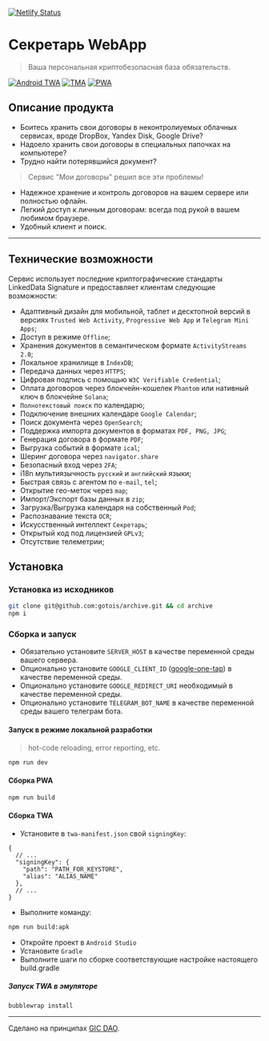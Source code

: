 [![Netlify Status](https://api.netlify.com/api/v1/badges/f467de0f-4773-4f8a-ac3b-5d4aeca0ea83/deploy-status)](https://app.netlify.com/sites/my-archive/deploys)

# Секретарь WebApp
> Ваша персональная криптобезопасная база обязательств.

[![Android TWA](https://img.shields.io/badge/Android-Install-green?logo=android&style=for-the-badge&link=https://play.google.com/store/apps/details?id=ru.baskovsky.archive.twa)](https://play.google.com/store/apps/details?id=ru.baskovsky.archive.twa)
[![TMA](https://img.shields.io/badge/Telegram-gray?logo=telegram&style=for-the-badge&link=https://t.me/gotois_bot/App)](https://t.me/gotois_bot/App)
[![PWA](https://img.shields.io/website/https/archive.gotointeractive.com.svg?link=https://archive.gotointeractive.com)](https://archive.gotointeractive.com/)

## Описание продукта

- Боитесь хранить свои договоры в неконтролиуемых облачных сервисах, вроде DropBox, Yandex Disk, Google Drive?
- Надоело хранить свои договоры в специальных папочках на компьютере?
- Трудно найти потерявшийся документ?

> Сервис "Мои договоры" решил все эти проблемы!

- Надежное хранение и контроль договоров на вашем сервере или полностью офлайн.
- Легкий доступ к личным договорам: всегда под рукой в вашем любимом браузере.
- Удобный клиент и поиск.

---

## Технические возможности
Сервис использует последние криптографические стандарты LinkedData Signature и предоставляет клиентам следующие возможности:

- Адаптивный дизайн для мобильной, таблет и десктопной версий в версиях `Trusted Web Activity`, `Progressive Web App` и `Telegram Mini Apps`;
- Доступ в режиме `Offline`;
- Хранения документов в семантическом формате `ActivityStreams 2.0`;
- Локальное хранилище в `IndexDB`;
- Передача данных через `HTTPS`;
- Цифровая подпись с помощью `W3C Verifiable Credential`;
- Оплата договоров через блокчейн-кошелек `Phantom` или нативный ключ в блокчейне `Solana`;
- `Полнотекстовый поиск` по календарю;
- Подключение внешних календаре `Google Calendar`;
- Поиск документа через `OpenSearch`;
- Поддержка импорта документов в форматах `PDF, PNG, JPG`;
- Генерация договора в формате `PDF`;
- Выгрузка событий в формате `ical`;
- Шеринг договора через `navigator.share`
- Безопасный вход через `2FA`;
- i18n мультиязычность `русский` и `английский` языки;
- Быстрая связь с агентом по `e-mail`, `tel`;
- Открытие гео-меток через `map`;
- Импорт/Экспорт базы данных в `zip`;
- Загрузка/Выгрузка календаря на собственный `Pod`;
- Распознавание текста `OCR`;
- Искусственный интеллект `Секретарь`;
- Открытый код под лицензией `GPLv3`;
- Отсутствие телеметрии;

## Установка

### Установка из исходников
```bash
git clone git@github.com:gotois/archive.git && cd archive
npm i
```

### Сборка и запуск

- Обязательно установите `SERVER_HOST` в качестве переменной среды вашего сервера.
- Опционально установите `GOOGLE_CLIENT_ID` ([google-one-tap](https://developers.google.com/identity/gsi/web/guides/display-google-one-tap)) в качестве переменной среды.
- Опционально установите `GOOGLE_REDIRECT_URI` необходимый в качестве переменной среды.
- Опционально установите `TELEGRAM_BOT_NAME` в качестве переменной среды вашего телеграм бота.

#### Запуск в режиме локальной разработки
> hot-code reloading, error reporting, etc.

```bash
npm run dev
```

#### Сборка PWA

```bash
npm run build
```

#### Сборка TWA

- Установите в `twa-manifest.json` свой `signingKey`:
```json5
{
  // ...
  "signingKey": {
    "path": "PATH_FOR_KEYSTORE",
    "alias": "ALIAS_NAME"
  },
  // ...
}
```

- Выполните команду:
```bash
npm run build:apk
```
- Откройте проект в `Android Studio`
- Установите `Gradle`
- Выполните шаги по сборке соответствующие настройке настоящего build.gradle

##### Запуск TWA в эмуляторе
```bash
bubblewrap install
```

---
Сделано на принципах [GIC DAO](https://gotointeractive.com/manifest).
